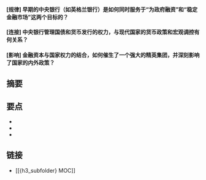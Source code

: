 #### [规律] 早期的中央银行（如英格兰银行）是如何同时服务于“为政府融资”和“稳定金融市场”这两个目标的？


#### [连接] 中央银行管理国债和货币发行的权力，与现代国家的货币政策和宏观调控有何关系？


#### [影响] 金融资本与国家权力的结合，如何催生了一个强大的精英集团，并深刻影响了国家的内外政策？


## 摘要


## 要点

- 
- 
- 

## 链接

- [[{h3_subfolder} MOC]]
